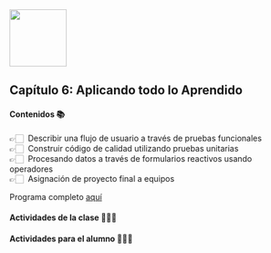 <img src="https://res.cloudinary.com/boolean-spa/image/upload/v1591158800/logo_vayedu.svg" width=100> 

## Capítulo 6: Aplicando todo lo Aprendido

#### Contenidos :books:
👉🏻 &nbsp;Describir una flujo de usuario a través de pruebas funcionales<br/>
👉🏻 &nbsp;Construir código de calidad utilizando pruebas unitarias<br/>
👉🏻 &nbsp;Procesando datos a través de formularios reactivos usando operadores<br/>
👉🏻 &nbsp;Asignación de proyecto final a equipos<br/>

Programa completo [aquí](https://drive.google.com/open?id=1OebQneE4YssHEIT6IB-jbGms0PL6odKP)

#### Actividades de la clase 🧑🏻‍🏫

#### Actividades para el alumno 👨🏻‍💻
